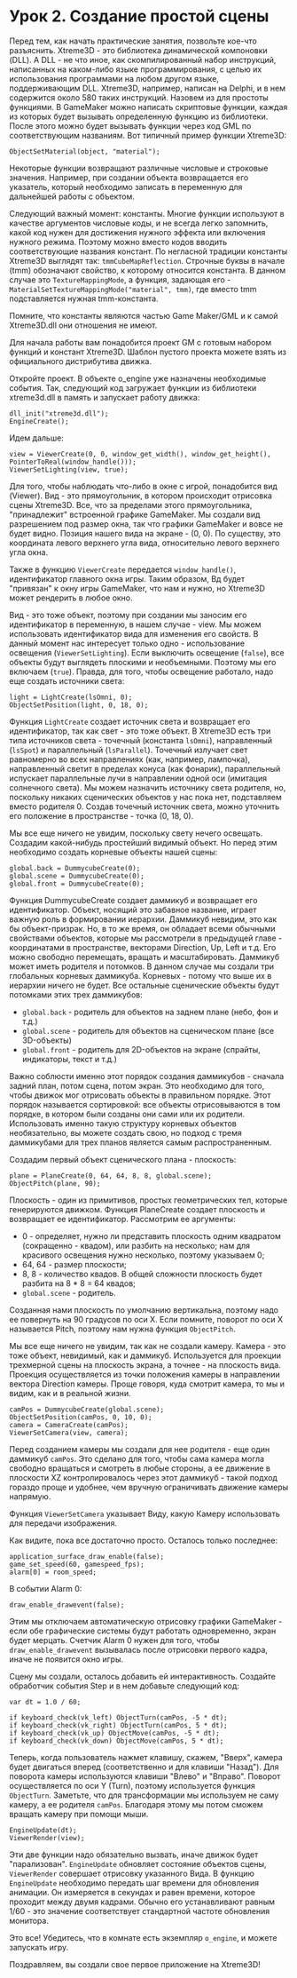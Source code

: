 # Урок 2. Создание простой сцены

Перед тем, как начать практические занятия, позвольте кое-что разъяснить. Xtreme3D - это библиотека динамической компоновки (DLL). А DLL - не что иное, как скомпилированный набор инструкций, написанных на каком-либо языке программирования, с целью их использования программами на любом другом языке, поддерживающим DLL. Xtreme3D, например, написан на Delphi, и в нем содержится около 580 таких инструкций. Назовем из для простоты функциями. В GameMaker можно написать скриптовые функции, каждая из которых будет вызывать определенную функцию из библиотеки. После этого можно будет вызывать функции через код GML по соответствующим названиям. Вот типичный пример функции Xtreme3D:

```gml
ObjectSetMaterial(object, "material");
```

Некоторые функции возвращают различные числовые и строковые значения. Например, при создании объекта возвращается его указатель, который необходимо записать в переменную для дальнейшей работы с объектом.

Следующий важный момент: константы. Многие функции используют в качестве аргументов числовые коды, и не всегда легко запомнить, какой код нужен для достижения нужного эффекта или включения нужного режима. Поэтому можно вместо кодов вводить соответствующие названия констант. По негласной традиции константы Xtreme3D выглядят так: `tmmCubeMapReflection`. Строчные буквы в начале (tmm) обозначают свойство, к которому относится константа. В данном случае это `TextureMappingMode`, а функция, задающая его - `MaterialSetTextureMappingMode("material", tmm)`, где вместо tmm подставляется нужная tmm-константа.

Помните, что константы являются частью Game Maker/GML и к самой Xtreme3D.dll они отношения не имеют.

Для начала работы вам понадобится проект GM с готовым набором функций и констант Xtreme3D. Шаблон пустого проекта можете взять из официального дистрибутива движка.

Откройте проект. В объекте o_engine уже назначены необходимые события. Так, следующий код загружает функции из библиотеки xtreme3d.dll в память и запускает работу движка: 

```gml
dll_init("xtreme3d.dll");
EngineCreate();
```

Идем дальше:

```gml
view = ViewerCreate(0, 0, window_get_width(), window_get_height(), PointerToReal(window_handle()));
ViewerSetLighting(view, true);
```

Для того, чтобы наблюдать что-либо в окне с игрой, понадобится вид (Viewer). Вид - это прямоугольник, в котором происходит отрисовка сцены Xtreme3D. Все, что за пределами этого прямоугольника, "принадлежит" встроенной графике GameMaker. Мы создали вид разрешением под размер окна, так что графики GameMaker и вовсе не будет видно. Позиция нашего вида на экране - (0, 0). По существу, это координата левого верхнего угла вида, относительно левого верхнего угла окна.

Также в функцию `ViewerCreate` передается `window_handle()`, идентификатор главного окна игры. Таким образом, Вд будет "привязан" к окну игры GameMaker, что нам и нужно, но Xtreme3D может рендерить в любое окно.

Вид - это тоже объект, поэтому при создании мы заносим его идентификатор в переменную, в нашем случае - view. Мы можем использовать идентификатор вида для изменения его свойств. В данный момент нас интересует только одно - использование освещения (`ViewerSetLighting`). Если выключить освещение (`false`), все объекты будут выглядеть плоскими и необъемными. Поэтому мы его включаем (`true`). Правда, для того, чтобы освещение работало, надо еще создать источники света:

```gml
light = LightCreate(lsOmni, 0);
ObjectSetPosition(light, 0, 18, 0);
```

Функция `LightCreate` создает источник света и возвращает его идентификатор, так как свет - это тоже объект. В Xtreme3D есть три типа источников света - точечный (константа `lsOmni`), направленный (`lsSpot`) и параллельный (`lsParallel`). Точечный излучает свет равномерно во всех направлениях (как, например, лампочка), направленный светит в пределах конуса (как фонарик), параллельный испускает параллельные лучи в направлении одной оси (имитация солнечного света). Мы можем назначить источнику света родителя, но, поскольку никаких сценических объектов у нас пока нет, подставляем вместо родителя 0. Создав точечный источник света, можно уточнить его положение в пространстве - точка (0, 18, 0).

Мы все еще ничего не увидим, поскольку свету нечего освещать. Создадим какой-нибудь простейший видимый объект. Но перед этим необходимо создать корневые объекты нашей сцены:

```gml
global.back = DummycubeCreate(0);
global.scene = DummycubeCreate(0);
global.front = DummycubeCreate(0);
```

Функция DummycubeCreate создает даммикуб и возвращает его идентификатор. Объект, носящий это забавное название, играет важную роль в формировании иерархии. Даммикуб невидим, это как бы объект-призрак. Но, в то же время, он обладает всеми обычными свойствами объектов, которые мы рассмотрели в предыдущей главе - координатами в пространстве, векторами Direction, Up, Left и т.д. Его можно свободно перемещать, вращать и масштабировать. Даммикуб может иметь родителя и потомков. В данном случае мы создали три глобальных корневых даммикуба. Корневых - потому что выше их в иерархии ничего не будет. Все остальные сценические объекты будут потомками этих трех даммикубов:

- `global.back` - родитель для объектов на заднем плане (небо, фон и т.д.)
- `global.scene` - родитель для объектов на сценическом плане (все 3D-объекты)
- `global.front` - родитель для 2D-объектов на экране (спрайты, индикаторы, текст и т.д.)

Важно соблюсти именно этот порядок создания даммикубов - сначала задний план, потом сцена, потом экран. Это необходимо для того, чтобы движок мог отрисовать объекты в правильном порядке. Этот порядок называется сортировкой: все объекты отрисовываются в том порядке, в котором были созданы они сами или их родители. Использовать именно такую структуру корневых объектов необязательно, вы можете создать свою, но подход с тремя даммикубами для трех планов является самым распространенным.

Создадим первый объект сценического плана - плоскость:

```gml
plane = PlaneCreate(0, 64, 64, 8, 8, global.scene);
ObjectPitch(plane, 90);
```

Плоскость - один из примитивов, простых геометрических тел, которые генерируются движком. Функция PlaneCreate создает плоскость и возвращает ее идентификатор. Рассмотрим ее аргументы:

- 0 - определяет, нужно ли представить плоскость одним квадратом (сокращенно - квадом), или разбить на несколько; нам для красивого освещения нужно несколько, поэтому указываем 0;
- 64, 64 - размер плоскости;
- 8, 8 - количество квадов. В общей сложности плоскость будет разбита на 8 * 8 = 64 квадов;
- `global.scene` - родитель.

Созданная нами плоскость по умолчанию вертикальна, поэтому надо ее повернуть на 90 градусов по оси X. Если помните, поворот по оси X называется Pitch, поэтому нам нужна функция `ObjectPitch`.

Мы все еще ничего не увидим, так как не создали камеру. Камера - это тоже объект, невидимый, как и даммикуб. Используется для проекции трехмерной сцены на плоскость экрана, а точнее - на плоскость вида. Проекция осуществляется из точки положения камеры в направлении вектора Direction камеры. Проще говоря, куда смотрит камера, то мы и видим, как и в реальной жизни.

```gml
camPos = DummycubeCreate(global.scene);
ObjectSetPosition(camPos, 0, 10, 0);
camera = CameraCreate(camPos);
ViewerSetCamera(view, camera);
```

Перед созданием камеры мы создали для нее родителя - еще один даммикуб `camPos`. Это сделано для того, чтобы сама камера могла свободно вращаться и смотреть в любые стороны, а ее движение в плоскости XZ контролировалось через этот даммикуб - такой подход гораздо проще и удобнее, чем вручную ограничивать движение камеры напрямую.

Функция `ViewerSetCamera` указывает Виду, какую Камеру использовать для передачи изображения.

Как видите, пока все достаточно просто. Осталось только последнее: 

```gml
application_surface_draw_enable(false);
game_set_speed(60, gamespeed_fps);
alarm[0] = room_speed;
```

В событии Alarm 0:

```gml
draw_enable_drawevent(false);
```

Этим мы отключаем автоматическую отрисовку графики GameMaker - если обе графические системы будут работать одновременно, экран будет мерцать. Счетчик Alarm 0 нужен для того, чтобы `draw_enable_drawevent` вызывалась после отрисовки первого кадра, иначе не появится окно игры.

Сцену мы создали, осталось добавить ей интерактивность. Создайте обработчик события Step и в нем добавьте следующий код: 

```gml
var dt = 1.0 / 60;

if keyboard_check(vk_left) ObjectTurn(camPos, -5 * dt);
if keyboard_check(vk_right) ObjectTurn(camPos, 5 * dt);
if keyboard_check(vk_up) ObjectMove(camPos, -5 * dt);
if keyboard_check(vk_down) ObjectMove(camPos, 5 * dt);
```

Теперь, когда пользователь нажмет клавишу, скажем, "Вверх", камера будет двигаться вперед (соответственно и для клавиши "Назад"). Для поворота камеры используются клавиши "Влево" и "Вправо". Поворот осуществляется по оси Y (Turn), поэтому используется функция `ObjectTurn`. Заметьте, что для трансформации мы используем не саму камеру, а ее родителя `camPos`. Благодаря этому мы потом сможем вращать камеру при помощи мыши. 

```gml
EngineUpdate(dt);
ViewerRender(view);
```

Эти две функции надо обязательно вызвать, иначе движок будет "парализован". `EngineUpdate` обновляет состояние объектов сцены, `ViewerRender` совершает отрисовку указанного Вида. В функцию `EngineUpdate` необходимо передать шаг времени для обновления анимации. Он измеряется в секундах и равен времени, которое проходит между двумя кадрами. Обычно его устанавливают равным 1/60 - это значение соответствует стандартной частоте обновления монитора.

Это все! Убедитесь, что в комнате есть экземпляр `o_engine`, и можете запускать игру.

Поздравляем, вы создали свое первое приложение на Xtreme3D!
